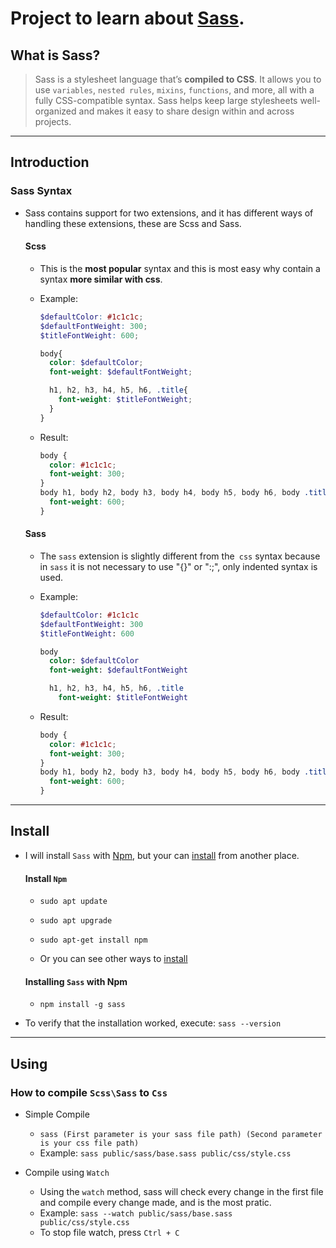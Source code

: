 # Project to learn about [Sass](https://sass-lang.com/documentation).

## What is Sass? 

<!-- https://sass-lang.com/documentation -->
 > Sass is a stylesheet language that’s **compiled to CSS**.
    It allows you to use `variables`, `nested rules`, `mixins`, `functions`, and more, all with a fully CSS-compatible syntax.
    Sass helps keep large stylesheets well-organized and makes it easy to share design within and across projects.

---

## Introduction

 ### **Sass Syntax**
 
 - Sass contains support for two extensions, and it has different ways of handling these extensions, these are Scss and Sass.
    
    #### Scss

    - This is the **most popular** syntax and this is most easy why contain a syntax **more similar with css**.
    
    - Example:

        ```SCSS
        $defaultColor: #1c1c1c; 
        $defaultFontWeight: 300;
        $titleFontWeight: 600;

        body{
          color: $defaultColor;
          font-weight: $defaultFontWeight;

          h1, h2, h3, h4, h5, h6, .title{
            font-weight: $titleFontWeight;
          }
        }
        ```

    - Result:
        
        ```CSS
        body {
          color: #1c1c1c;
          font-weight: 300;
        }
        body h1, body h2, body h3, body h4, body h5, body h6, body .title {
          font-weight: 600;
        }
        ```
    
    #### Sass
    
    - The `sass` extension is slightly different from the` css` syntax because in `sass` it is not necessary to use "{}" or ":;", only indented syntax is used.

    - Example:

        ```SASS
        $defaultColor: #1c1c1c
        $defaultFontWeight: 300
        $titleFontWeight: 600

        body
          color: $defaultColor
          font-weight: $defaultFontWeight

          h1, h2, h3, h4, h5, h6, .title
            font-weight: $titleFontWeight
        ```

    - Result:
        
        ```CSS
        body {
          color: #1c1c1c;
          font-weight: 300;
        }
        body h1, body h2, body h3, body h4, body h5, body h6, body .title {
          font-weight: 600;
        }
        ```
---

## Install

 - I will install `Sass` with [Npm](https://www.npmjs.com/), but your can [install](https://sass-lang.com/install) from another place.

    #### Install `Npm`

     - `sudo apt update`
     - `sudo apt upgrade`
     - `sudo apt-get install npm`

     - Or you can see other ways to [install](https://www.npmjs.com/get-npm)
     
    #### Installing `Sass` with Npm

     - `npm install -g sass`
     
 - To verify that the installation worked, execute: `sass --version`
   
---
  
## Using

 ### How to compile `Scss\Sass` to `Css`

 - Simple Compile

    - `sass (First parameter is your sass file path) (Second parameter is your css file path)`
    - Example: `sass public/sass/base.sass public/css/style.css`
    
 - Compile using `Watch`

    - Using the `watch` method, sass will check every change in the first file and compile every change made, and is the most pratic.
    - Example: `sass --watch public/sass/base.sass public/css/style.css`
    - To stop file watch, press `Ctrl + C`
    
    
 